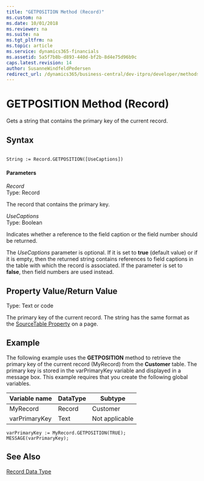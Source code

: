 ```yaml
---
title: "GETPOSITION Method (Record)"
ms.custom: na
ms.date: 10/01/2018
ms.reviewer: na
ms.suite: na
ms.tgt_pltfrm: na
ms.topic: article
ms.service: dynamics365-financials
ms.assetid: 5a5f7b8b-d893-440d-bf2b-8d4e75d96b9c
caps.latest.revision: 14
author: SusanneWindfeldPedersen
redirect_url: /dynamics365/business-central/dev-itpro/developer/methods-auto/library
---
```


 

# GETPOSITION Method (Record)
Gets a string that contains the primary key of the current record.  
  
## Syntax  
  
```  
  
String := Record.GETPOSITION([UseCaptions])  
```  
  
#### Parameters  
 *Record*  
 Type: Record  
  
 The record that contains the primary key.  
  
 *UseCaptions*  
 Type: Boolean 
 
 Indicates whether a reference to the field caption or the field number should be returned.  
 
 The *UseCaptions* parameter is optional. If it is set to **true** \(default value\) or if it is empty, then the returned string contains references to field captions in the table with which the record is associated. If the parameter is set to **false**, then field numbers are used instead.  
  
## Property Value/Return Value  
 Type: Text or code  
  
 The primary key of the current record. The string has the same format as the [SourceTable Property](../properties/devenv-SourceTable-Property.md) on a page.  
  
## Example  
 The following example uses the **GETPOSITION** method to retrieve the primary key of the current record \(MyRecord\) from the **Customer** table. The primary key is stored in the varPrimaryKey variable and displayed in a message box. This example requires that you create the following global variables.  
  
|Variable name|DataType|Subtype|  
|-------------------|--------------|-------------|  
|MyRecord|Record|Customer|  
|varPrimaryKey|Text|Not applicable|  
  
```  
varPrimaryKey := MyRecord.GETPOSITION(TRUE);  
MESSAGE(varPrimaryKey);  
```  
  
## See Also  
 [Record Data Type](../datatypes/devenv-Record-Data-Type.md)